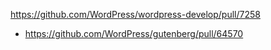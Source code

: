 https://github.com/WordPress/wordpress-develop/pull/7258

-   https://github.com/WordPress/gutenberg/pull/64570
